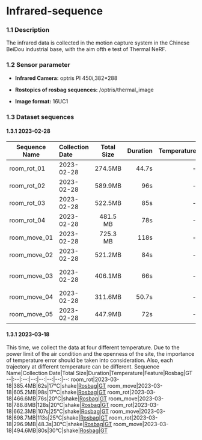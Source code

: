 # Infrared-sequence

### 1.1 Description
The infrared data is collected in the motion capture system in the Chinese BeiDou industrial base, with the aim ofth e test of Thermal NeRF.

### 1.2 Sensor parameter
* **Infrared Camera:** optris PI 450i,382*288

* **Rostopics of rosbag sequences:** /optris/thermal_image

* **Image format:** 16UC1




### 1.3 Dataset sequences

#### 1.3.1 2023-02-28
Sequence Name|Collection Date|Total Size|Duration|Temperature|Feature|Rosbag|GT
--|:--|:--:|--:|--:|--:|--:|--:
room_rot_01|2023-02-28|274.5MB|44.7s|-|shake|[Rosbag](https://sjtueducn-my.sharepoint.com/:u:/g/personal/coulson_tx_sjtu_edu_cn/ERnfNCf2R3RAlXIuMdNW8eABEoUP7zsKeAvDnvaL_VcaRw?e=HwWNDU)|[GT](https://sjtueducn-my.sharepoint.com/:x:/g/personal/coulson_tx_sjtu_edu_cn/EaJoXdPSRZFPgTK3B2hEbQ0BOHhU8iWSRhVFSoWuXqgIkg?e=IbjAYq)
room_rot_02|2023-02-28|589.9MB|96s|-|slow|[Rosbag](https://sjtueducn-my.sharepoint.com/:u:/g/personal/coulson_tx_sjtu_edu_cn/ETDqc-28FFRFgdvmFoEABIcBYhj0_uonFGCWWvHDiOBz8A?e=zi6esA)|[GT](https://sjtueducn-my.sharepoint.com/:x:/g/personal/coulson_tx_sjtu_edu_cn/EcaH-4faydFMvWmT2P_FMOoBqRv4QWyFbgSTe2NO9x8SJQ?e=gVnYO1)
room_rot_03|2023-02-28|522.5MB|85s|-|shake, dynamic|[Rosbag](https://sjtueducn-my.sharepoint.com/:u:/g/personal/coulson_tx_sjtu_edu_cn/EXgRV72Es_9NtOfkCGpgIeABoiUMs6MIRLlf5vSIE-gsXA?e=hDAIWH)|[GT](https://sjtueducn-my.sharepoint.com/:x:/g/personal/coulson_tx_sjtu_edu_cn/EZ5GOAi-9QlPkqY_ALIvvjYBYBGEVXnxHVTNasP4hwXXTA?e=Ooozmr)
room_rot_04|2023-02-28|481.5 MB|78s|-|slow, static|[Rosbag](https://sjtueducn-my.sharepoint.com/:u:/g/personal/coulson_tx_sjtu_edu_cn/EXcJdmI2o2BBgbf_m4W-QFcBDByHVZ8oXUyt18eezmYf5Q?e=lc3B8o)|[GT](https://sjtueducn-my.sharepoint.com/:x:/g/personal/coulson_tx_sjtu_edu_cn/EafdmR43-g5Hp1jluj3_vk8Btva9kOJCuv1YnvQTWGwFaQ?e=pgMWvr)
room_move_01|2023-02-28|725.3 MB|118s|-|by car|[Rosbag](https://sjtueducn-my.sharepoint.com/:u:/g/personal/coulson_tx_sjtu_edu_cn/ERbolVI1Z6ZPhN1My8KaGz4BESCbGcNSiDSp8piXpEz8Iw)|[GT](https://sjtueducn-my.sharepoint.com/:x:/g/personal/coulson_tx_sjtu_edu_cn/EWY3buKCnnFGrSXEsfuUEuIBiTCqUSXe7qAIj74c8vv-xA?e=Jatrd9)
room_move_02|2023-02-28|521.2MB|84s|-|shake, rapid|[Rosbag](https://sjtueducn-my.sharepoint.com/:u:/g/personal/coulson_tx_sjtu_edu_cn/EUFgMiMz5ZtNi9j_bgXlCXgBD-xJ6tlUOZIzb7ocGDzpmQ?e=aSaH66)|[GT](https://sjtueducn-my.sharepoint.com/:x:/g/personal/coulson_tx_sjtu_edu_cn/EeWgRcbeErlPnB0iOxT7dHUBuA9c_i6pMJfU3S64fX_lMQ?e=lHaTlr)
room_move_03|2023-02-28|406.1MB|66s|-|shake, slow, slope|[Rosbag](https://sjtueducn-my.sharepoint.com/:u:/g/personal/coulson_tx_sjtu_edu_cn/EUFgMiMz5ZtNi9j_bgXlCXgBD-xJ6tlUOZIzb7ocGDzpmQ?e=OUGI8K)|[GT](https://sjtueducn-my.sharepoint.com/:x:/g/personal/coulson_tx_sjtu_edu_cn/Ea0uxFsPo-pJikAYpVpWYMMBLMWz5rkP2RQ9FyvxeduXmw?e=xLxmbN)
room_move_04|2023-02-28|311.6MB|50.7s|-|shake, dynamic|[Rosbag](https://sjtueducn-my.sharepoint.com/:u:/g/personal/coulson_tx_sjtu_edu_cn/EYSLlbVixdZKtLE5wKYBln8BiLKbhiBkI5wZVT_HWvmpoA?e=isTKIU)|[GT](https://sjtueducn-my.sharepoint.com/:x:/g/personal/coulson_tx_sjtu_edu_cn/Ee6u8OPhGyNHmHuvxFDFMX8BYwE_4pNoxgh6onqxXBIR-A?e=4Ab6N1)
room_move_05|2023-02-28|447.9MB|72s|-|shake, dynamic|[Rosbag](https://sjtueducn-my.sharepoint.com/:u:/g/personal/coulson_tx_sjtu_edu_cn/ERe5YqjwDnJIvdnl8YzQDRwBVTDHXYSpDZKX5TQ4JLtKFg?e=9xuguh)|[GT](https://sjtueducn-my.sharepoint.com/:x:/g/personal/coulson_tx_sjtu_edu_cn/ETYwn_29AAZCjRnWsWT07SwBKNInpR2vyHgcfPJqv9ueLA?e=Q7TaPz)

#### 1.3.1 2023-03-18
This time, we collect the data at four different temperature. Due to the power limit of the air condition and the openness of the site, the importance of temperature error should be taken into consideration. Also, each trajectory at different temperature can be different.
Sequence Name|Collection Date|Total Size|Duration|Temperature|Feature|Rosbag|GT
--|:--|:--:|--:|--:|--:|--:|--:
room_rot|2023-03-18|385.4MB|62s|17°C|shake|[Rosbag](https://sjtueducn-my.sharepoint.com/:u:/g/personal/coulson_tx_sjtu_edu_cn/EXAvRSdFCYpFio2Y8szgUmcBOinfJJbl__nn3QHgC8tXig?e=oUQJV5)|[GT](https://sjtueducn-my.sharepoint.com/:x:/g/personal/coulson_tx_sjtu_edu_cn/EU2Z0gHpjcdCiWmRqkCIgAgB0R8Dnxw00ukLwnpAMLw3Dg?e=wxC7nf)
room_move|2023-03-18|605.2MB|98s|17°C|shake|[Rosbag](https://sjtueducn-my.sharepoint.com/:u:/g/personal/coulson_tx_sjtu_edu_cn/EZ074Zyq6-VBhfCARjQwP5sBBiANtwbzsjDH75E6hIAkuA?e=vna3tx)|[GT](https://sjtueducn-my.sharepoint.com/:x:/g/personal/coulson_tx_sjtu_edu_cn/EdVdZHjbNNpHgijtciT67YIB_nzFSBkwH-3pkQuJCLWOzA?e=Agz51p)
room_rot|2023-03-18|466.6MB|76s|20°C|shake|[Rosbag](https://sjtueducn-my.sharepoint.com/:u:/g/personal/coulson_tx_sjtu_edu_cn/EWKQ-0T0lU5KrYO-7IutAfAB0xDevq7dZJB6gvoI_8MSDA?e=NtgTaO)|[GT](https://sjtueducn-my.sharepoint.com/:x:/g/personal/coulson_tx_sjtu_edu_cn/EdHGe7mT5tpOsC6JxpLtGrQB7zQFJUbUJbYlnxEMMyRe_Q?e=N6st42)
room_move|2023-03-18|788.8MB|128s|20°C|shake|[Rosbag](https://sjtueducn-my.sharepoint.com/:u:/g/personal/coulson_tx_sjtu_edu_cn/Ed-jYungoxJMsJNmxCNGx94BCfnehl_RQ-wpJ3BYlTmNYQ?e=MqqLTK)|[GT](https://sjtueducn-my.sharepoint.com/:x:/g/personal/coulson_tx_sjtu_edu_cn/EUCV__RNowFEnpcu36uMIMUBJu7YEfJRsURXECOpVZvvLA?e=X6Dh0l)
room_rot|2023-03-18|662.3MB|107s|25°C|shake|[Rosbag](https://sjtueducn-my.sharepoint.com/:u:/g/personal/coulson_tx_sjtu_edu_cn/ESC9P_icF0JIrOU1e7KlTckBmmFHzQ3JiyPrYyQYQAAiZg?e=altpZQ)|[GT](https://sjtueducn-my.sharepoint.com/:x:/g/personal/coulson_tx_sjtu_edu_cn/EUv7EFXrFPdKqblO7v2RAlMBTZkHWzH-mJjkQxC7PzEN_A?e=8zRLdI)
room_move|2023-03-18|698.7MB|113s|25°C|shake|[Rosbag](https://sjtueducn-my.sharepoint.com/:u:/g/personal/coulson_tx_sjtu_edu_cn/EbTrCU4bv-BKo5eGVB1Y_5kBfKS0kQhqfmfDnh3YM_8IzA?e=nch4bZ)|[GT](https://sjtueducn-my.sharepoint.com/:x:/g/personal/coulson_tx_sjtu_edu_cn/ERupQxaqBz1OqUnuBv_1RA8BWNNg_tKY6RmdEhLEIsWS2Q?e=oyT2O7)
room_rot|2023-03-18|296.9MB|48.3s|30°C|shake|[Rosbag](https://sjtueducn-my.sharepoint.com/:u:/g/personal/coulson_tx_sjtu_edu_cn/ETWk_enIKahPvl2arxW7W04BfapxRIm9tBeXRNED0TFISQ?e=hFekFH)|[GT](https://sjtueducn-my.sharepoint.com/:x:/g/personal/coulson_tx_sjtu_edu_cn/EeG45rBR9CtKm7YJ9dSeioIBL0Hh7QIFXqAy-I4GK6efHQ?e=Cx1erC)
room_move|2023-03-18|494.6MB|80s|30°C|shake|[Rosbag](https://sjtueducn-my.sharepoint.com/:u:/g/personal/coulson_tx_sjtu_edu_cn/Ee9MMNdDdydAo6k7CiWN4KcB5ZoEqUNWkia5Emj8Zs3jog?e=MdrI35)|[GT](https://sjtueducn-my.sharepoint.com/:x:/g/personal/coulson_tx_sjtu_edu_cn/EVmcxoUDPntCqyLG_HF1T-QBuwyh-DRwMkX17e945yY8pw?e=HrYiaT)
